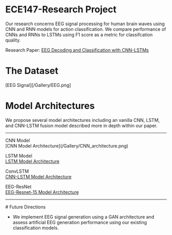 # ECE147-Research Project

Our research concerns EEG signal processing for human brain waves using CNN and RNN models for action classification. 
We compare performance of CNNs and RNNs to LSTMs using F1 score as a metric for classifcation quality.

Research Paper: [EEG Decoding and Classification with CNN-LSTMs](https://docs.google.com/document/d/1aJmhZyo0kQp_02A5t0qFZwQKrVn9tUkNpD6fcJEKmU8/edit?usp=sharing)

# The Dataset

[EEG Signal][/Gallery/EEG.png]

# Model Architectures

We propose several model architectures including an vanilla CNN, LSTM, and CNN-LSTM fusion model described more in depth within our paper. 

<hr>
CNN Model<br>
[CNN Model Architecture](/Gallery/CNN_architecture.png)

LSTM Model<br>
[LSTM Model Architecture](/Gallery/LSTM_architecture.png)

ConvLSTM<br>
[CNN-LSTM Model Architecture](/Gallery/LSTM_architecture.png)

EEG-ResNet<br>
[EEG-Resnet-15 Model Architecture](/Gallery/Resnet-15_architecture.png)

<hr>
# Future Directions

* We implement EEG signal generation using a GAN architecture and assess artificial EEG generation performance using our existing classification models. 
